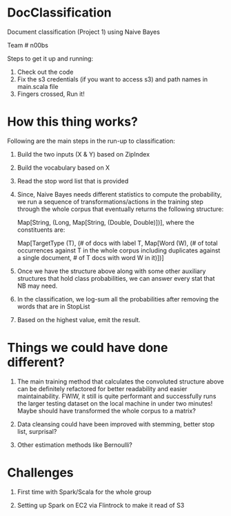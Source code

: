 # DocClassification

Document classification (Project 1) using Naive Bayes

Team # n00bs

Steps to get it up and running:

1. Check out the code
2. Fix the s3 credentials (if you want to access s3) and path names in main.scala file 
3. Fingers crossed, Run it!

# How this thing works?

Following are the main steps in the run-up to classification: 

1. Build the two inputs (X & Y) based on ZipIndex  

2. Build the vocabulary based on X

3. Read the stop word list that is provided 

4. Since, Naive Bayes needs different statistics to compute the probability, we run a sequence of transformations/actions in the training step through the whole corpus that eventually returns the following structure:

   Map[String, (Long, Map[String, (Double, Double)])], where the constituents are:
   
   Map[TargetType (T), (# of docs with label T, Map[Word (W), (# of total occurrences against T in the whole corpus including duplicates against a single document, # of T docs with word W in it)])]

5. Once we have the structure above along with some other auxiliary structures that hold class probabilities, we can answer every stat that NB may need. 

6. In the classification, we log-sum all the probabilities after removing the words that are in StopList

7. Based on the highest value, emit the result. 
               

# Things we could have done different?

1. The main training method that calculates the convoluted structure above can be definitely refactored for better readability and easier maintainability. FWIW, it still is quite performant and successfully runs the larger testing dataset on the local machine in under two minutes! Maybe should have transformed the whole corpus to a matrix?

2. Data cleansing could have been improved with stemming, better stop list, surprisal? 

3. Other estimation methods like Bernoulli?

# Challenges

1. First time with Spark/Scala for the whole group

2. Setting up Spark on EC2 via Flintrock to make it read of S3





